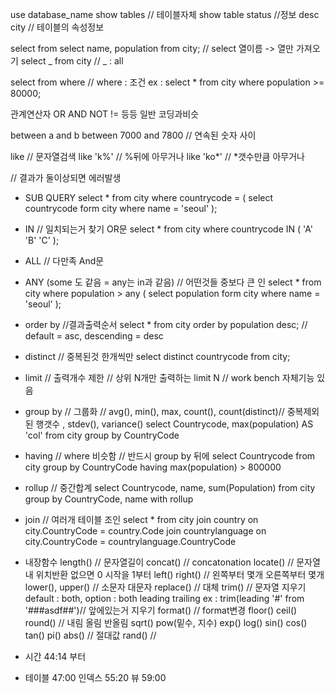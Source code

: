 use database_name
show tables // 테이블자체
show table status //정보
desc city // 테이블의 속성정보

select from
select name, population from city; // select 열이름 -> 열만 가져오기
select _ from city // _ : all

select from where // where : 조건
ex : select \* from city where population >= 80000;

관계연산자
OR AND NOT != 등등 일반 코딩과비슷

between a and b
between 7000 and 7800 // 연속된 숫자 사이

like // 문자열검색
like 'k%' // %뒤에 아무거나
like 'ko*' // *갯수만큼 아무거나

// 결과가 둘이상되면 에러발생

- SUB QUERY
  select \*
  from city
  where countrycode = ( select countrycode
  form city
  where name = 'seoul' );

- IN // 일치되는거 찾기 OR문
  select \*
  from city
  where countrycode IN ( 'A'
  'B'
  'C' );

- ALL // 다만족 And문

- ANY (some 도 같음 = any는 in과 같음)
  // 어떤것들 중보다 큰 인
  select \*
  from city
  where population > any ( select population
  form city
  where name = 'seoul' );

- order by
  //결과출력순서
  select \*
  from city
  order by population desc; // default = asc, descending = desc

- distinct
  // 중복된것 한개씩만
  select distinct countrycode
  from city;

- limit
  // 출력개수 제한
  // 상위 N개만 출력하는 limit N
  // work bench 자체기능 있음

- group by
  // 그룹화
  // avg(), min(), max, count(), count(distinct)// 중복제외된 행갯수
  , stdev(), variance()
  select Countrycode, max(population) AS 'col'
  from city
  group by CountryCode

- having
  // where 비슷함
  // 반드시 group by 뒤에
  select Countrycode
  from city
  group by CountryCode
  having max(population) > 800000

- rollup
  // 중간합계
  select Countrycode, name, sum(Population)
  from city
  group by CountryCode, name with rollup

- join
  // 여러개 테이블 조인
  select \*
  from city
  join country on city.CountryCode = country.Code
  join countrylanguage on city.CountryCode = countrylanguage.CountryCode

- 내장함수
  length() // 문자열길이
  concat() // concatonation
  locate() // 문자열내 위치반환 없으면 0 시작을 1부터
  left()
  right() // 왼쪽부터 몇개 오른쪽부터 몇개
  lower(), upper() // 소문자 대문자
  replace() // 대체
  trim() // 문자열 지우기 default : both, option : both leading trailing
  ex : trim(leading '#' from '###asdf##')// 앞에있는거 지우기
  format() // format변경
  floor()
  ceil()
  round() // 내림 올림 반올림
  sqrt()
  pow(밑수, 지수)
  exp()
  log()
  sin()
  cos()
  tan()
  pi()
  abs() // 절대값
  rand() //

- 시간
  44:14 부터

- 테이블
  47:00
  인덱스 55:20
  뷰 59:00
